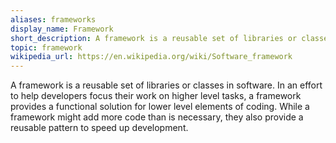 ```yaml
---
aliases: frameworks
display_name: Framework
short_description: A framework is a reusable set of libraries or classes in software.
topic: framework
wikipedia_url: https://en.wikipedia.org/wiki/Software_framework
---
```

A framework is a reusable set of libraries or classes in software. In an effort to help developers focus their work on higher level tasks, a framework provides a functional solution for lower level elements of coding. While a framework might add more code than is necessary, they also provide a reusable pattern to speed up development.
